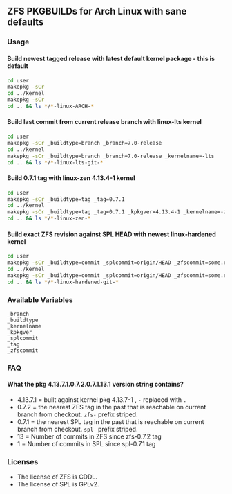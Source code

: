 ## ZFS PKGBUILDs for  Arch Linux with sane defaults
### Usage
#### Build newest tagged release with latest default kernel package - this is default
```sh
cd user
makepkg -sCr
cd ../kernel
makepkg -sCr
cd .. && ls */*-linux-ARCH-*
```
#### Build last commit from current release branch with linux-lts kernel
```sh
cd user
makepkg -sCr _buildtype=branch _branch=7.0-release
cd ../kernel
makepkg -sCr _buildtype=branch _branch=7.0-release _kernelname=-lts
cd .. && ls */*-linux-lts-git-*
```
#### Build 0.7.1 tag with linux-zen 4.13.4-1 kernel
```sh
cd user
makepkg -sCr _buildtype=tag _tag=0.7.1
cd ../kernel
makepkg -sCr _buildtype=tag _tag=0.7.1 _kpkgver=4.13.4-1 _kernelname=-zen
cd .. && ls */*-linux-zen-*
```
#### Build exact ZFS revision against SPL HEAD  with newest linux-hardened kernel
```sh
cd user
makepkg -sCr _buildtype=commit _splcommit=origin/HEAD _zfscommit=some.rev.id.
cd ../kernel
makepkg -sCr _buildtype=commit _splcommit=origin/HEAD _zfscommit=some.rev.id. _kernelname=-hardened
cd .. && ls */*-linux-hardened-git-*
```

### Available Variables
```
_branch
_buildtype
_kernelname
_kpkgver
_splcommit
_tag
_zfscommit
```

### FAQ
#### What the pkg 4.13.7.1.0.7.2.0.7.1.13.1 version string contains?
* 4.13.7.1 = built against kernel pkg 4.13.7-1 , `-` replaced with `.`
* 0.7.2 = the nearest ZFS tag in the past that is reachable on current branch from checkout. `zfs-` prefix striped.
* 0.7.1 = the nearest SPL tag in the past that is reachable on current branch from checkout. `spl-` prefix striped.
* 13 = Number of commits in ZFS since zfs-0.7.2 tag
* 1 = Number of commits in SPL since spl-0.7.1 tag

### Licenses
* The license of ZFS is CDDL.
* The license of SPL is GPLv2.
